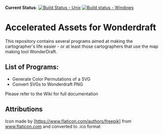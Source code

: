 **Current Status**: [![Build Status - Unix](https://travis-ci.com/ianfhunter/custom-asset-scripts-wonderdraft.svg?branch=master)](https://travis-ci.com/ianfhunter/custom-asset-scripts-wonderdraft) [![Build status - Windows](https://ci.appveyor.com/api/projects/status/j8998h8y01415xx3/branch/master?svg=true)](https://ci.appveyor.com/project/ianfhunter/custom-asset-scripts-wonderdraft/branch/master)

# Accelerated Assets for Wonderdraft
This repository contains several programs aimed at making the cartographer's life easier - or at least those cartographers that use the map making tool WonderDraft.

## List of Programs:

* Generate Color Permutations of a SVG
* Convert SVGs to Wonderdraft PNG 

Please refer to the Wiki for full documentation

## Attributions
Icon made by [https://www.flaticon.com/authors/freepik] from www.flaticon.com and converted to .ico format
